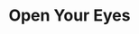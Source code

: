 ---
layout: gamepage
lang: "en"
title: "Open Your Eyes"
description: "Short project description."
---